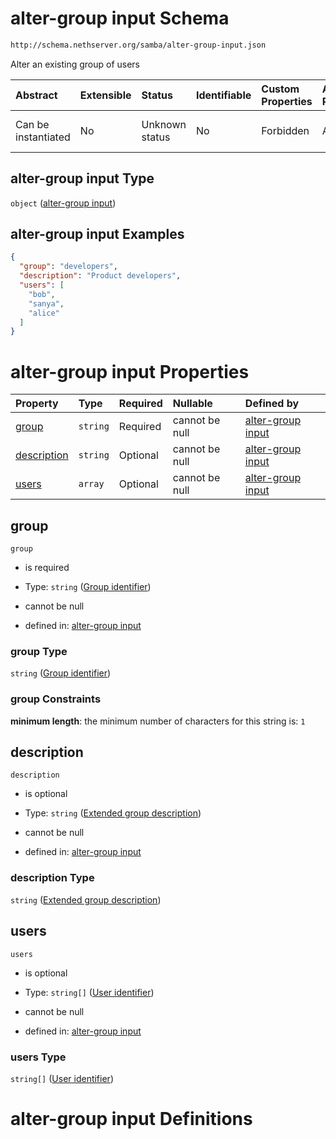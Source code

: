 # alter-group input Schema

```txt
http://schema.nethserver.org/samba/alter-group-input.json
```

Alter an existing group of users

| Abstract            | Extensible | Status         | Identifiable | Custom Properties | Additional Properties | Access Restrictions | Defined In                                                                    |
| :------------------ | :--------- | :------------- | :----------- | :---------------- | :-------------------- | :------------------ | :---------------------------------------------------------------------------- |
| Can be instantiated | No         | Unknown status | No           | Forbidden         | Allowed               | none                | [alter-group-input.json](samba/alter-group-input.json "open original schema") |

## alter-group input Type

`object` ([alter-group input](alter-group-input.md))

## alter-group input Examples

```json
{
  "group": "developers",
  "description": "Product developers",
  "users": [
    "bob",
    "sanya",
    "alice"
  ]
}
```

# alter-group input Properties

| Property                    | Type     | Required | Nullable       | Defined by                                                                                                                                                          |
| :-------------------------- | :------- | :------- | :------------- | :------------------------------------------------------------------------------------------------------------------------------------------------------------------ |
| [group](#group)             | `string` | Required | cannot be null | [alter-group input](alter-group-input-properties-group-identifier.md "http://schema.nethserver.org/samba/alter-group-input.json#/properties/group")                 |
| [description](#description) | `string` | Optional | cannot be null | [alter-group input](alter-group-input-properties-extended-group-description.md "http://schema.nethserver.org/samba/alter-group-input.json#/properties/description") |
| [users](#users)             | `array`  | Optional | cannot be null | [alter-group input](alter-group-input-properties-group-members.md "http://schema.nethserver.org/samba/alter-group-input.json#/properties/users")                    |

## group



`group`

*   is required

*   Type: `string` ([Group identifier](alter-group-input-properties-group-identifier.md))

*   cannot be null

*   defined in: [alter-group input](alter-group-input-properties-group-identifier.md "http://schema.nethserver.org/samba/alter-group-input.json#/properties/group")

### group Type

`string` ([Group identifier](alter-group-input-properties-group-identifier.md))

### group Constraints

**minimum length**: the minimum number of characters for this string is: `1`

## description



`description`

*   is optional

*   Type: `string` ([Extended group description](alter-group-input-properties-extended-group-description.md))

*   cannot be null

*   defined in: [alter-group input](alter-group-input-properties-extended-group-description.md "http://schema.nethserver.org/samba/alter-group-input.json#/properties/description")

### description Type

`string` ([Extended group description](alter-group-input-properties-extended-group-description.md))

## users



`users`

*   is optional

*   Type: `string[]` ([User identifier](alter-group-input-properties-group-members-user-identifier.md))

*   cannot be null

*   defined in: [alter-group input](alter-group-input-properties-group-members.md "http://schema.nethserver.org/samba/alter-group-input.json#/properties/users")

### users Type

`string[]` ([User identifier](alter-group-input-properties-group-members-user-identifier.md))

# alter-group input Definitions
